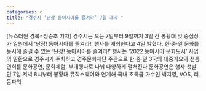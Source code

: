 ```yaml
---
categories: c
title: "경주시 ‘난장 동아시아를 즐겨라’ 7일 개막 "
---
```

[뉴스더원 경북=정승초 기자] 경주시는 오는 7일부터 9일까지 3일 간 봉황대 및 중심상가 일원에서 ‘난장! 동아시아를 즐겨라!’ 행사를 개최한다고 4일 밝혔다. 한·중·일 문화를 동시에 즐길 수 있는 ‘난장! 동아시아를 즐겨라!’ 행사는 ‘2022 동아시아 문화도시’ 사업의 일환으로 경주시가 주최하고 경주문화재단 주관으로 한·중·일 3국의 대중가요와 전통연희를 문화공연, 문화체험, 부대행사로 나눠 다양하게 펼쳐진다.문화공연은 행사 첫날인 7일 저녁 8시부터 봉황대 뮤직스퀘어와 연계해 국내 초특급 가수인 백지영, VOS, 리듬파워